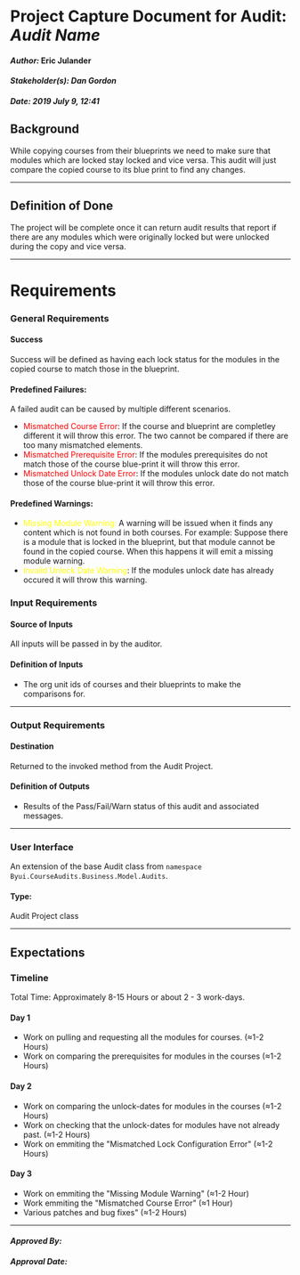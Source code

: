 # Project Capture Document for Audit: _Audit Name_ 
#### *Author:* Eric Julander
#### *Stakeholder(s): Dan Gordon*
#### *Date: 2019 July 9, 12:41*

## Background
While copying courses from their blueprints we need to make sure that modules which are locked stay locked and vice versa. This audit will just compare the copied course to its blue print to find any changes.

-----

## Definition of Done
The project will be complete once it can return audit results that report if there are any modules which were originally locked but were unlocked during the copy and vice versa.

-----

# Requirements

### General Requirements
#### Success
Success will be defined as having each lock status for the modules in the copied course to match those in the blueprint.
#### Predefined Failures:
A failed audit can be caused by multiple different scenarios.

- <span style="color:red"> Mismatched Course Error</span>: If the course and blueprint are completley different it will throw this error. The two cannot be compared if there are too many mismatched elements.
- <span style="color:red"> Mismatched Prerequisite Error</span>: If the modules prerequisites do not match those of the course blue-print it will throw this error.
- <span style="color:red"> Mismatched Unlock Date Error</span>: If the modules unlock date do not match those of the course blue-print it will throw this error.

#### Predefined Warnings:
- <span style="color:yellow">Missing Module Warning:</span> A warning will be issued when it finds any content which is not found in both courses. For example: Suppose there is a module that is locked in the blueprint, but that module cannot be found in the copied course. When this happens it will emit a missing module warning.
- <span style="color:yellow"> Invalid Unlock Date Warning</span>: If the modules unlock date has already occured it will throw this warning.
<!-- What counts as pass/fail/warn? -->
### Input Requirements
#### Source of Inputs
All inputs will be passed in by the auditor.

#### Definition of Inputs
<!-- TBD: do not fill out just yet -->
- The org unit ids of courses and their blueprints to make the comparisons for.
---

### Output Requirements
#### Destination
Returned to the invoked method from the Audit Project.

#### Definition of Outputs
<!-- TBD: do not fill out just yet -->
- Results of the Pass/Fail/Warn status of this audit and associated messages.
---

### User Interface
An extension of the base Audit class from `namespace Byui.CourseAudits.Business.Model.Audits`.
#### Type:
Audit Project class

-----

## Expectations
### Timeline
Total Time: Approximately 8-15 Hours or about 2 - 3 work-days.
#### Day 1
- Work on pulling and requesting all the modules for courses. (≈1-2 Hours)
- Work on comparing the prerequisites for modules in the courses (≈1-2 Hours)
#### Day 2
- Work on comparing the unlock-dates for modules in the courses (≈1-2 Hours)
- Work on checking that the unlock-dates for modules have not already past. (≈1-2 Hours)
- Work on emmiting the "Mismatched Lock Configuration Error" (≈1-2 Hours)
#### Day 3
- Work on emmiting the "Missing Module Warning" (≈1-2 Hour)
- Work emmiting the "Mismatched Course Error" (≈1 Hour)
- Various patches and bug fixes" (≈1-2 Hours)


<!-- What is the deadline? 2019 Sep 1? -->
<!-- What priority is this audit? -->

-----

#### *Approved By:* 
#### *Approval Date:*
